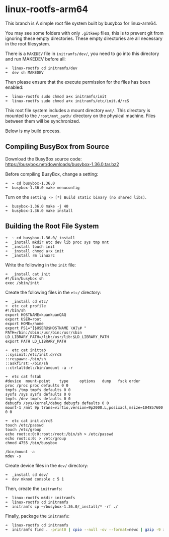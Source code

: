 # linux-rootfs-arm64

This branch is A simple root file system built by busybox for linux-arm64.

You may see some folders with only `.gitkeep` files, this is to prevent git from ignoring these empty directories. These empty directories are all necessary in the root filesystem.

There is a `MAKEDEV` file in `initramfs/dev/`, you need to go into this directory and run MAKEDEV before all:

```shell
➜  linux-rootfs cd initramfs/dev 
➜  dev sh MAKEDEV
```

Then please ensure that the execute permission for the files has been enabled:

```shell
➜  linux-rootfs sudo chmod a+x initramfs/init
➜  linux-rootfs sudo chmod a+x initramfs/etc/init.d/rcS
```

This root file system includes a mount directory `mnt/`. This directory is mounted to the `/root/mnt_path/` directory on the physical machine. Files between them will be synchronized.

Below is my build process.

## Compiling BusyBox from Source

Download the BusyBox source code: https://busybox.net/downloads/busybox-1.36.0.tar.bz2

Before compiling BusyBox, change a setting:

```shell
➜  ~ cd busybox-1.36.0
➜  busybox-1.36.0 make menuconfig
```

Turn on the `setting -> [*] Build static binary (no shared libs)`.

```shell
➜  busybox-1.36.0 make -j 40
➜  busybox-1.36.0 make install
```

## Building the Root File System

```shell
➜  ~ cd busybox-1.36.0/_install
➜  _install mkdir etc dev lib proc sys tmp mnt
➜  _install touch init
➜  _install chmod a+x init
➜  _install rm linuxrc
```

Write the following in the `init` file:

```shell
➜  _install cat init
#!/bin/busybox sh
exec /sbin/init

```

Create the following files in the `etc/` directory:

```shell
➜  _install cd etc/
➜  etc cat profile 
#!/bin/sh
export HOSTNAME=kuankuanQAQ
export USER=root
export HOME=/home
export PS1="[$USER@$HOSTNAME \W]\# "
PATH=/bin:/sbin:/usr/bin:/usr/sbin
LD_LIBRARY_PATH=/lib:/usr/lib:$LD_LIBRARY_PATH
export PATH LD_LIBRARY_PATH

➜  etc cat inittab 
::sysinit:/etc/init.d/rcS
::respawn:-/bin/sh
::askfirst:-/bin/sh
::ctrlaltdel:/bin/umount -a -r

➜  etc cat fstab 
#device  mount-point    type     options   dump   fsck order
proc /proc proc defaults 0 0
tmpfs /tmp tmpfs defaults 0 0
sysfs /sys sysfs defaults 0 0
tmpfs /dev tmpfs defaults 0 0
debugfs /sys/kernel/debug debugfs defaults 0 0
mount-1 /mnt 9p trans=virtio,version=9p2000.L,posixacl,msize=104857600 0 0

➜  etc cat init.d/rcS 
touch /etc/passwd
touch /etc/group
echo root:x:0:0:root:/root:/bin/sh > /etc/passwd
echo root:x:0: > /etc/group
chmod 4755 /bin/busybox

/bin/mount -a
mdev -s

```

Create device files in the `dev/` directory:

```shell
➜  _install cd dev/
➜  dev mknod console c 5 1
```

Then, create the `initramfs`:

```shell
➜  linux-rootfs mkdir initramfs
➜  linux-rootfs cd initramfs
➜  initramfs cp ~/busybox-1.36.0/_install/* -rf ./
```

Finally, package the `initramfs`:

```bash
➜  linux-rootfs cd initramfs
➜  initramfs find . -print0 | cpio --null -ov --format=newc | gzip -9 > ../initramfs.cpio.gz
```
